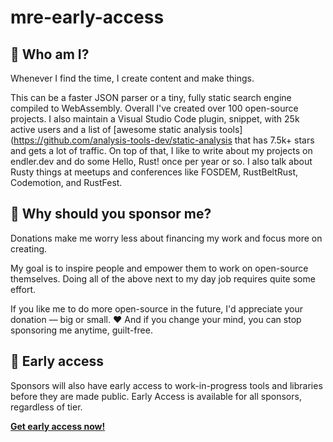 # mre-early-access

## 🐥 Who am I?

Whenever I find the time, I create content and make things.

This can be a faster JSON parser or a tiny, fully static search engine compiled to WebAssembly. Overall I've created over 100 open-source projects. I also maintain a Visual Studio Code plugin, snippet, with 25k active users and a list of [awesome static analysis tools](https://github.com/analysis-tools-dev/static-analysis that has 7.5k+ stars and gets a lot of traffic. On top of that, I like to write about my projects on endler.dev and do some Hello, Rust! once per year or so.
I also talk about Rusty things at meetups and conferences like FOSDEM, RustBeltRust, Codemotion, and RustFest.

## 🎀 Why should you sponsor me?

Donations make me worry less about financing my work and focus more on creating.

My goal is to inspire people and empower them to work on open-source themselves.
Doing all of the above next to my day job requires quite some effort.

If you like me to do more open-source in the future, I'd appreciate your donation — big or small. ❤️
And if you change your mind, you can stop sponsoring me anytime, guilt-free.

## 👀 Early access

Sponsors will also have early access to work-in-progress tools and libraries before they are made public. 
Early Access is available for all sponsors, regardless of tier.

**[Get early access now!](https://github.com/sponsors/mre)**
